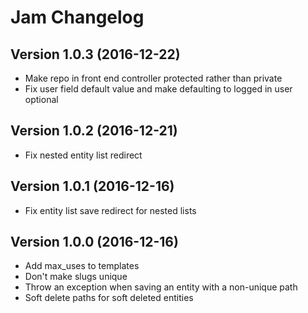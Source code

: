 # Jam Changelog

## Version 1.0.3 (2016-12-22)

-   Make repo in front end controller protected rather than private
-   Fix user field default value and make defaulting to logged in user optional

## Version 1.0.2 (2016-12-21)

-   Fix nested entity list redirect 

## Version 1.0.1 (2016-12-16)

-   Fix entity list save redirect for nested lists

## Version 1.0.0 (2016-12-16)

-   Add max_uses to templates
-   Don't make slugs unique
-   Throw an exception when saving an entity with a non-unique path
-   Soft delete paths for soft deleted entities
